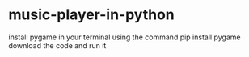 # music-player-in-python
install pygame in your terminal using the command pip install pygame
download the code and run it
